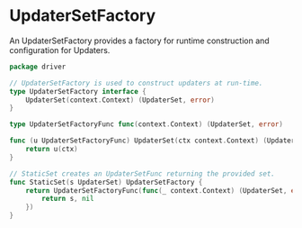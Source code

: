 # UpdaterSetFactory
An UpdaterSetFactory provides a factory for runtime construction and configuration for Updaters.

```go
package driver

// UpdaterSetFactory is used to construct updaters at run-time.
type UpdaterSetFactory interface {
	UpdaterSet(context.Context) (UpdaterSet, error)
}

type UpdaterSetFactoryFunc func(context.Context) (UpdaterSet, error)

func (u UpdaterSetFactoryFunc) UpdaterSet(ctx context.Context) (UpdaterSet, error) {
	return u(ctx)
}

// StaticSet creates an UpdaterSetFunc returning the provided set.
func StaticSet(s UpdaterSet) UpdaterSetFactory {
	return UpdaterSetFactoryFunc(func(_ context.Context) (UpdaterSet, error) {
		return s, nil
	})
}

```

